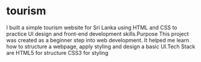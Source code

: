 # tourism
I built a simple tourism website for Sri Lanka using HTML and CSS to practice UI design and front-end development skills.Purpose  This project was created as a beginner step into web development. It helped me learn how to structure a webpage, apply styling and design a basic UI.Tech Stack are HTML5 for structure  CSS3 for styling
